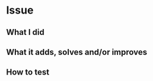 <!--
Please submit all PRs to the `main` branch unless they are specific to current
release.
-->

# Issue

## What I did

<!--
Please explain what you did in detail, and reference to an issue if you
resolved one.
-->

## What it adds, solves and/or improves

<!--
Please explain what's new after this PR.
-->

## How to test

<!--

- Is this testable with Jest?
- Does this need an update to the documentation?

If your answer is yes to any of these, please make sure to include it in your PR.

-->
